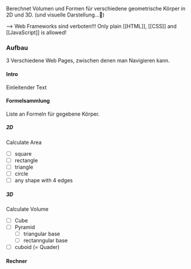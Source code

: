Berechnet Volumen und Formen für verschiedene geometrische Körper in 2D und 3D.
(und visuelle Darstellung...🥲)

--> Web Frameworks sind verboten!!! Only plain [[HTML]], [[CSS]] and [[JavaScript]] is allowed!


### Aufbau

3 Verschiedene Web Pages, zwischen denen man Navigieren kann.

#### Intro
Einleitender Text

#### Formelsammlung
Liste an Formeln für gegebene Körper.
##### 2D
Calculate Area
- [ ] square
- [ ] rectangle
- [ ] triangle
- [ ] circle
- [ ] any shape with 4 edges

##### 3D
Calculate Volume
- [ ] Cube
- [ ] Pyramid
	- [ ] triangular base
	- [ ] rectanngular base
- [ ] cuboid (= Quader)

#### Rechner
